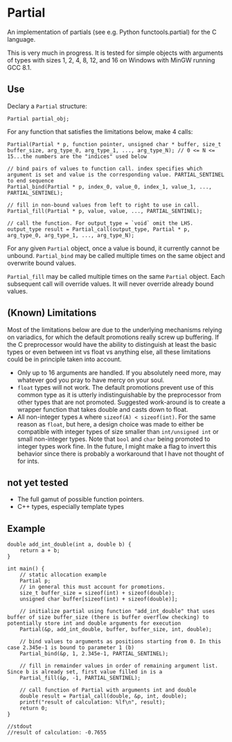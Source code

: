 # Partial
An implementation of partials (see e.g. Python functools.partial) for the C language.

This is very much in progress. It is tested for simple objects with arguments of types with sizes 1, 2, 4, 8, 12, and 16 on Windows with MinGW running GCC 8.1.

## Use

Declary a `Partial` structure:

```
Partial partial_obj;
```

For any function that satisfies the limitations below, make 4 calls:

```
Partial(Partial * p, function pointer, unsigned char * buffer, size_t buffer_size, arg_type_0, arg_type_1, ..., arg_type_N); // 0 <= N <= 15...the numbers are the "indices" used below

// bind pairs of values to function call. index specifies which argument is set and value is the corresponding value. PARTIAL_SENTINEL to end sequence
Partial_bind(Partial * p, index_0, value_0, index_1, value_1, ..., PARTIAL_SENTINEL);

// fill in non-bound values from left to right to use in call.
Partial_fill(Partial * p, value, value, ..., PARTIAL_SENTINEL);

// call the function. For output_type = `void` omit the LHS.
output_type result = Partial_call(output_type, Partial * p, arg_type_0, arg_type_1, ..., arg_type_N);
```

For any given `Partial` object, once a value is bound, it currently cannot be unbound. `Partial_bind` may be called multiple times on the same object and overwrite bound values.

`Partial_fill` may be called multiple times on the same `Partial` object. Each subsequent call will override values. It will never override already bound values.

## (Known) Limitations

Most of the limitations below are due to the underlying mechanisms relying on variadics, for which the default promotions really screw up buffering. If the C preprocessor would have the ability to distinguish at least the basic types or even between int vs float vs anything else, all these limitations could be in principle taken into account.

- Only up to 16 arguments are handled. If you absolutely need more, may whatever god you pray to have mercy on your soul.
- `float` types will not work. The default promotions prevent use of this common type as it is utterly indistinguishable by the preprocessor from other types that are not promoted. Suggested work-around is to create a wrapper function that takes double and casts down to float.
- All non-integer types `A` where `sizeof(A) < sizeof(int)`. For the same reason as `float`, but here, a design choice was made to either be compatible with integer types of size smaller than `int/unsigned int` or small non-integer types. Note that `bool` and `char` being promoted to integer types work fine. In the future, I might make a flag to invert this behavior since there is probably a workaround that I have not thought of for ints.

## not yet tested

- The full gamut of possible function pointers.
- C++ types, especially template types

## Example
```
double add_int_double(int a, double b) {
    return a + b;
}

int main() {
    // static allocation example
    Partial p;
    // in general this must account for promotions.
    size_t buffer_size = sizeof(int) + sizeof(double);
    unsigned char buffer[sizeof(int) + sizeof(double)]; 

    // initialize partial using function "add_int_double" that uses buffer of size buffer_size (there is buffer overflow checking) to potentially store int and double arguments for execution
    Partial(&p, add_int_double, buffer, buffer_size, int, double);

    // bind values to arguments as positions starting from 0. In this case 2.345e-1 is bound to parameter 1 (b)
    Partial_bind(&p, 1, 2.345e-1, PARTIAL_SENTINEL);

    // fill in remainder values in order of remaining argument list. Since b is already set, first value filled in is a
    Partial_fill(&p, -1, PARTIAL_SENTINEL);

    // call function of Partial with arguments int and double
    double result = Partial_call(double, &p, int, double);
    printf("result of calculation: %lf\n", result);
    return 0;
}

//stdout
//result of calculation: -0.7655
```